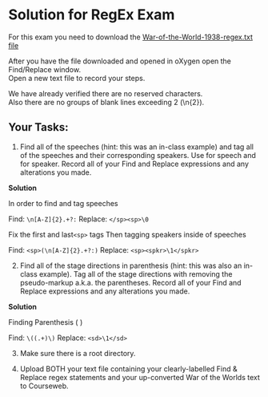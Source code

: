 # Solution for RegEx Exam


For this exam you need to download the [War-of-the-World-1938-regex.txt file](https://github.com/ebeshero/DHClass-Hub/blob/master/Class-Examples/Regex-Upconversion/War-of-the-Worlds-1938-regex.txt) 

After you have the file downloaded and opened in oXygen open the Find/Replace window.  
Open a new text file to record your steps.

We have already verified there are no reserved characters.   
Also there are no groups of blank lines exceeding 2 (\n{2}).

## Your Tasks:   

1. Find all of the speeches (hint: this was an in-class example) and tag all of the speeches and their corresponding speakers. Use <sp> for speech and <spkr> for speaker. Record all of your Find and Replace expressions and any alterations you made. 

**Solution**

In order to find and tag speeches

Find: `\n[A-Z]{2}.+?:`
Replace: `</sp><sp>\0`

Fix the first and last`<sp>` tags
Then tagging speakers inside of speeches

Find: `<sp>(\n[A-Z]{2}.+?:)`
Replace: `<sp><spkr>\1</spkr>`

2. Find all of the stage directions in parenthesis (hint: this was also an in-class example). Tag all of the stage directions with <sd> removing the pseudo-markup a.k.a. the parentheses. Record all of your Find and Replace expressions and any alterations you made. 

**Solution**

Finding Parenthesis (   )

Find: `\((.+)\)`
Replace: `<sd>\1</sd>`  

3. Make sure there is a root directory.

4. Upload BOTH your text file containing your clearly-labelled Find & Replace regex statements and your up-converted War of the Worlds text to Courseweb. 
